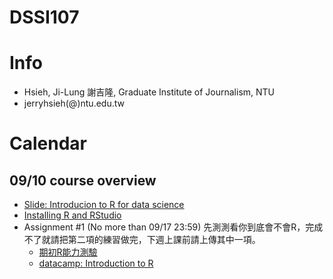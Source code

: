 # DSSI107

# Info
* Hsieh, Ji-Lung 謝吉隆, Graduate Institute of Journalism, NTU
* jerryhsieh(@)ntu.edu.tw

# Calendar

##  09/10 course overview
* [Slide: Introducion to R for data science](https://docs.google.com/presentation/d/e/2PACX-1vTSSfrUAnwy-mlcA7I3YBj1NeCTZY6z8b--cuyOqtg-p7-GbMmF11JejhGb6sOoogBbaSKMxpYSLcem/pub?start=false&loop=false&delayms=3000)
* [Installing R and RStudio](https://docs.google.com/presentation/d/e/2PACX-1vSNj-P2-8cJptSy-eRMKXs4eSNgLgeaCHiF22THEDkmijIXaqFA8U67T3Lp-iR0ibXssD-NHUq5DEG2/pub?start=false&loop=false&delayms=3000&slide=id.g27addf16d4_0_67)
* Assignment #1 (No more than 09/17 23:59) 先測測看你到底會不會R，完成不了就請把第二項的練習做完，下週上課前請上傳其中一項。
  * [期初R能力測驗](https://docs.google.com/document/d/1EFIz1LrYt2d4ExcZXj1VPGPSJHvgUvs1c8yusAZAbsk/edit?usp=sharing) 
  * [datacamp: Introduction to R](https://github.com/R4CSS/Assignments/blob/master/01DataCamp.md)
